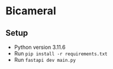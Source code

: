 # Bicameral


## Setup
- Python version 3.11.6
- Run `pip install -r requirements.txt`
- Run `fastapi dev main.py`

